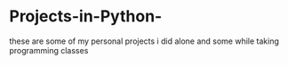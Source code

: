 # Projects-in-Python-
these are some of my personal projects i did alone and some while taking programming classes
